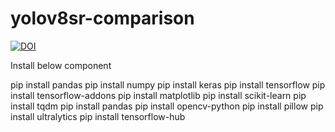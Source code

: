# yolov8sr-comparison


[![DOI](https://zenodo.org/badge/934837584.svg)](https://doi.org/10.5281/zenodo.14892130)


Install below component


pip install pandas
pip install numpy
pip install keras
pip install tensorflow
pip install tensorflow-addons
pip install matplotlib
pip install scikit-learn
pip install tqdm 
pip install pandas
pip install opencv-python
pip install pillow
pip install ultralytics
pip install tensorflow-hub